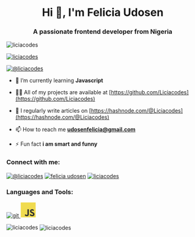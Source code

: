 <h1 align="center">Hi 👋, I'm Felicia Udosen</h1>
<h3 align="center">A passionate frontend developer from Nigeria</h3>

<p align="left"> <img src="https://komarev.com/ghpvc/?username=liciacodes&label=Profile%20views&color=0e75b6&style=flat" alt="liciacodes" /> </p>

<p align="left"> <a href="https://github.com/ryo-ma/github-profile-trophy"><img src="https://github-profile-trophy.vercel.app/?username=liciacodes" alt="liciacodes" /></a> </p>

<p align="left"> <a href="https://twitter.com/@Liciacodes" target="blank"><img src="https://img.shields.io/twitter/follow/@liciacodes?logo=twitter&style=for-the-badge" alt="@liciacodes" /></a> </p>

- 🌱 I’m currently learning **Javascript**

- 👨‍💻 All of my projects are available at [https://github.com/Liciacodes](https://github.com/Liciacodes)

- 📝 I regularly write articles on [https://hashnode.com/@Liciacodes](https://hashnode.com/@Liciacodes)

- 📫 How to reach me **udosenfelicia@gmail.com**

- ⚡ Fun fact **i am smart and funny**

<h3 align="left">Connect with me:</h3>
<p align="left">
<a href="https://twitter.com/@liciacodes" target="blank"><img align="center" src="https://raw.githubusercontent.com/rahuldkjain/github-profile-readme-generator/master/src/images/icons/Social/twitter.svg" alt="@liciacodes" height="30" width="40" /></a>
<a href="https://fb.com/felicia udosen" target="blank"><img align="center" src="https://raw.githubusercontent.com/rahuldkjain/github-profile-readme-generator/master/src/images/icons/Social/facebook.svg" alt="felicia udosen" height="30" width="40" /></a>
<a href="https://hashnode.com/liciacodes" target="blank"><img align="center" src="https://raw.githubusercontent.com/rahuldkjain/github-profile-readme-generator/master/src/images/icons/Social/hashnode.svg" alt="liciacodes" height="30" width="40" /></a>
</p>

<h3 align="left">Languages and Tools:</h3>
<p align="left"> <a href="https://git-scm.com/" target="_blank" rel="noreferrer"> <img src="https://www.vectorlogo.zone/logos/git-scm/git-scm-icon.svg" alt="git" width="40" height="40"/> </a> <a href="https://developer.mozilla.org/en-US/docs/Web/JavaScript" target="_blank" rel="noreferrer"> <img src="https://raw.githubusercontent.com/devicons/devicon/master/icons/javascript/javascript-original.svg" alt="javascript" width="40" height="40"/> </a> </p>

<p><img align="left" src="https://github-readme-stats.vercel.app/api/top-langs?username=liciacodes&show_icons=true&locale=en&layout=compact" alt="liciacodes" /></p>

<p>&nbsp;<img align="center" src="https://github-readme-stats.vercel.app/api?username=liciacodes&show_icons=true&locale=en" alt="liciacodes" /></p>

